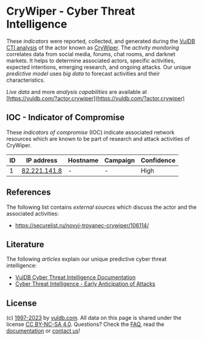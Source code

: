 # CryWiper - Cyber Threat Intelligence

These _indicators_ were reported, collected, and generated during the [VulDB CTI analysis](https://vuldb.com/?kb.cti) of the actor known as [CryWiper](https://vuldb.com/?actor.crywiper). The _activity monitoring_ correlates data from social media, forums, chat rooms, and darknet markets. It helps to determine associated actors, specific activities, expected intentions, emerging research, and ongoing attacks. Our unique _predictive model_ uses _big data_ to forecast activities and their characteristics.

_Live data_ and more _analysis capabilities_ are available at [https://vuldb.com/?actor.crywiper](https://vuldb.com/?actor.crywiper)

## IOC - Indicator of Compromise

These _indicators of compromise_ (IOC) indicate associated network resources which are known to be part of research and attack activities of CryWiper.

ID | IP address | Hostname | Campaign | Confidence
-- | ---------- | -------- | -------- | ----------
1 | [82.221.141.8](https://vuldb.com/?ip.82.221.141.8) | - | - | High

## References

The following list contains _external sources_ which discuss the actor and the associated activities:

* https://securelist.ru/novyj-troyanec-crywiper/106114/

## Literature

The following _articles_ explain our unique predictive cyber threat intelligence:

* [VulDB Cyber Threat Intelligence Documentation](https://vuldb.com/?kb.cti)
* [Cyber Threat Intelligence - Early Anticipation of Attacks](https://www.scip.ch/en/?labs.20201022)

## License

(c) [1997-2023](https://vuldb.com/?kb.changelog) by [vuldb.com](https://vuldb.com/?kb.about). All data on this page is shared under the license [CC BY-NC-SA 4.0](https://creativecommons.org/licenses/by-nc-sa/4.0/). Questions? Check the [FAQ](https://vuldb.com/?kb.faq), read the [documentation](https://vuldb.com/?kb) or [contact us](https://vuldb.com/?contact)!
